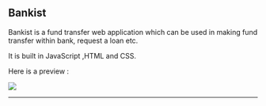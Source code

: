## Bankist

Bankist is a fund transfer web application which can be used in making fund transfer within bank, request a loan etc.

It is built in JavaScript ,HTML and CSS.

Here is a preview :

[<img src='https://drive.google.com/file/d/1XduNmwfBBUkbjv77NVR0own60Fg5ICcF/view?usp=sharing'>](https://github.com/vineetkrdixit)
*** 
